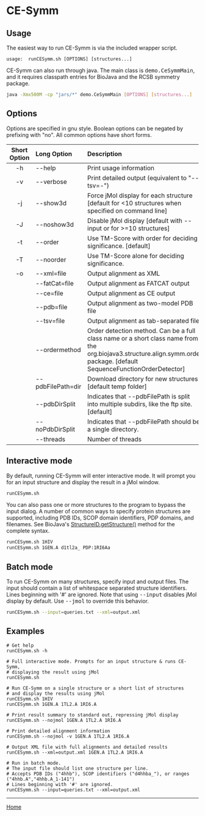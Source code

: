 CE-Symm
=======

Usage
-----

The easiest way to run CE-Symm is via the included wrapper script.

```
usage:  runCESymm.sh [OPTIONS] [structures...]
```

CE-Symm can also run through java. The main class is <tt>demo.CeSymmMain</tt>, and it requires classpath entries for BioJava and the RCSB symmetry package.

```bash
java -Xmx500M -cp "jars/*" demo.CeSymmMain [OPTIONS] [structures...]
```

Options
-------

Options are specified in gnu style. Boolean options can be negated by prefixing with "no".
All common options have short forms.

Short Option | Long Option | Description
:----------: | :---------- | :----------
-h  | --help            | Print usage information
-v  | --verbose         | Print detailed output (equivalent to "--tsv=-")
-j  | --show3d          | Force jMol display for each structure [default for <10 structures when specified on command line]
-J  | --noshow3d        | Disable jMol display [default with --input or for >=10 structures]
-t  | --order           | Use TM-Score with order for deciding significance. [default]
-T  | --noorder         | Use TM-Score alone for deciding significance.
-o  | --xml=file        | Output alignment as XML
    | --fatCat=file     | Output alignment as FATCAT output
    | --ce=file         | Output alignment as CE output
    | --pdb=file        | Output alignment as two-model PDB file
    | --tsv=file        | Output alignment as tab-separated file
    | --ordermethod     | Order detection method. Can be a full class name or a short class name from the org.biojava3.structure.align.symm.order package. [default SequenceFunctionOrderDetector]
    | --pdbFilePath=dir | Download directory for new structures [default temp folder]
    | --pdbDirSplit     | Indicates that --pdbFilePath is split into multiple subdirs, like the ftp site. [default]
    | --noPdbDirSplit     | Indicates that --pdbFilePath should be a single directory.
    | --threads     | Number of threads
    

Interactive mode
----------------

By default, running CE-Symm will enter interactive mode. It will prompt you
for an input structure and display the result in a jMol window.

```bash
runCESymm.sh
```

You can also pass one or more structures to the program to bypass the input
dialog. A number of common ways to specify protein structures are supported,
including PDB IDs, SCOP domain identifiers, PDP domains, and filenames. See
BioJava's [StructureID.getStructure()](
http://www.biojava.org/docs/api/org/biojava3/structure/StructureIO.html#getStructure%28java.lang.String%29)
method for the complete syntax.

```bash
runCESymm.sh 1HIV
runCESymm.sh 1GEN.A d1tl2a_ PDP:1RI6Aa
```

Batch mode
----------

To run CE-Symm on many structures, specify input and output files. The input
should contain a list of whitespace separated structure identifiers. Lines
beginning with '#' are ignored. Note that using <tt>--input</tt> disables jMol
display by default. Use <tt>--jmol</tt> to override this behavior.

```bash
runCESymm.sh --input=queries.txt --xml=output.xml
```


Examples
--------

```
# Get help
runCESymm.sh -h

# Full interactive mode. Prompts for an input structure & runs CE-Symm,
# displaying the result using jMol
runCESymm.sh

# Run CE-Symm on a single structure or a short list of structures
# and display the results using jMol
runCESymm.sh 1HIV
runCESymm.sh 1GEN.A 1TL2.A 1RI6.A

# Print result summary to standard out, repressing jMol display
runCESymm.sh --nojmol 1GEN.A 1TL2.A 1RI6.A

# Print detailed alignment information
runCESymm.sh --nojmol -v 1GEN.A 1TL2.A 1RI6.A

# Output XML file with full alignments and detailed results
runCESymm.sh --xml=output.xml 1GEN.A 1TL2.A 1RI6.A

# Run in batch mode.
# The input file should list one structure per line.
# Accepts PDB IDs ("4hhb"), SCOP identifiers ("d4hhba_"), or ranges ("4hhb.A","4hhb.A_1-141")
# Lines beginning with '#' are ignored.
runCESymm.sh --input=queries.txt --xml=output.xml

```


--------------------
[Home](../README.md)